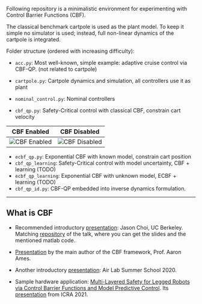 Following repository is a minimalistic environment for experimenting with 
Control Barrier Functions (CBF).

The classical benchmark cartpole is used as the plant model. To keep it simple
no simulator is used; instead, full non-linear dynamics of the cartpole is integrated.

Folder structure (ordered with increasing difficulty):

* `acc.py`: Most well-known, simple example: adaptive cruise control via CBF-QP. (not related to cartpole)

* `cartpole.py`: Cartpole dynamics and simulation, all controllers use it as plant
* `nominal_control.py`: Nominal controllers
* `cbf_qp.py`: Safety-Critical control with classical CBF, constrain cart velocity

|  CBF Enabled             |  CBF Disabled            |
|--------------------------|--------------------------|
| ![CBF Enabled](https://github.com/Berk-Tosun/cbf-cartpole/blob/master/doc/cbf_cartpole_on.gif) | ![CBF Disabled](https://github.com/Berk-Tosun/cbf-cartpole/blob/master/doc/cbf_cartpole_off.gif) |

* `ecbf_qp.py`: Exponential CBF with known model, constrain cart position
* `cbf_qp_learning`: Safety-Critical control with model uncertainty, CBF + learning (TODO)
* `ecbf_qp_learning`: Exponential CBF with unknown model, ECBF + learning (TODO)
* `cbf_qp_id.py`: CBF-QP embedded into inverse dynamics formulation.

---

## What is CBF

* Recommended introductory [presentation](https://youtu.be/_Tkn_Hzo4AA): Jason Choi, UC Berkeley. Matching [repository](https://github.com/HybridRobotics/CBF-CLF-Helper) of the talk, where you can get the slides and the mentioned matlab code.

* [Presentation](https://youtu.be/ZC3T_P_8xpE) by the main author of the CBF framework, Prof. Aaron Ames.

* Another introductory [presentation](https://youtu.be/vmRl8swiEyc): Air Lab Summer School 2020.

* Sample hardware application: [Multi-Layered Safety for Legged Robots via Control Barrier Functions and Model Predictive Control](http://dx.doi.org/10.13140/RG.2.2.17776.89605). Its [presentation](https://youtu.be/xZqapQU2k84) from ICRA 2021.
